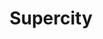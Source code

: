 ---
title: Supercity
layout: projectpage
group: gamedev

urlsafetitle: supercity
image: images/supercity.png
description: SuperCity was originally a prototype developed in Unity and C# in 1 week by a team of 2 programmers, 3 artists, and 1 sound engineer. This prototype was taken further in mini-production and worked on for another 4 weeks.
source: https://github.com/cd1232/Supercity
exe: https://craigduthie.itch.io/supercity

datemade: 2017
platform: PC
engine: Unity
teamsize: 6
duration: 4 weeks
---